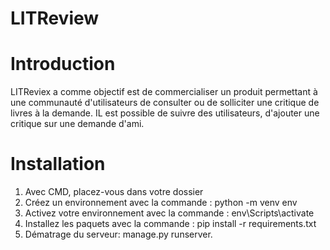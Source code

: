 #                                                                          LITReview

# Introduction

LITReviex a comme objectif est de commercialiser un produit permettant à une communauté d'utilisateurs de consulter ou de solliciter une critique de livres à la demande.
IL est possible de suivre des utilisateurs, d'ajouter une critique sur une demande d'ami.


# Installation

1) Avec CMD, placez-vous dans votre dossier
2) Créez un environnement avec la commande : python -m venv env
3) Activez votre environnement avec la commande : env\Scripts\activate
4) Installez les paquets avec la commande : pip install -r requirements.txt
5) Dématrage du serveur: manage.py runserver.
